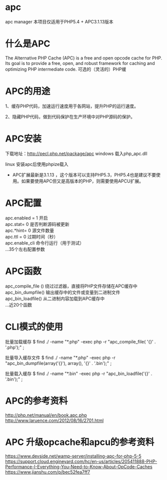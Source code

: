 # apc
apc manager 本项目仅适用于PHP5.4 + APC3.1.13版本

# 什么是APC
The Alternative PHP Cache (APC) is a free and open opcode cache for PHP. Its goal is to provide a free, open, and robust framework for caching and optimizing PHP intermediate code.
可选的（灵活的）PHP缓

# APC的用途
1、缓存PHP代码，加速运行速度用于各网站，提升PHP的运行速度。

2、隐藏PHP代码，做到代码保护在生产环境中对PHP源码的保护。

# APC安装
下载地址：http://pecl.php.net/package/apc
windows  载入php_apc.dll

linux   安装apc后使用phpize载入

- APC扩展最新是3.1.13 ，这个版本可以支持PHP5.3，PHP5.4也是建议不要使用。如果要使用APC但又是高版本的PHP，则需要使用APCU扩展。

# APC配置
apc.enabled = 1            开启\
apc.stat= 0		    是否判断源码被更新\
apc.*hint= 0		    源文件数量\
apc.ttl = 0		    过期时间（秒）\
apc.enable_cli		    命令行运行（用于测试）\
...35个左右配置参数

# APC函数
apc_compile_file ()          绕过过滤器，直接将PHP文件存储在APC缓存中\
apc_bin_dumpfile()           输出缓存中的文件或变量到二进制文件\
apc_bin_loadfile()           从二进制内容加载到APC缓存中\
...近20个函数

# CLI模式的使用
批量加载缓存	$ find ./ -name "*.php" -exec php -r "apc_compile_file( '{}' . '.php');" ; 

批量导入缓存文件	$ find ./ -name "*.php" -exec php -r "apc_bin_dumpfile(array('{}'), array(), '{}' . '.bin');" ;

批量载入缓存	$ find ./ -name "*.bin" -exec php -r "apc_bin_loadfile('{}' . '.bin');" ;

# APC的参考资料
http://php.net/manual/en/book.apc.php \
http://www.laruence.com/2012/08/16/2701.html

# APC 升级opcache和apcu的参考资料
https://www.devside.net/wamp-server/installing-apc-for-php-5-5 \
https://support.cloud.engineyard.com/hc/en-us/articles/205411888-PHP-Performance-I-Everything-You-Need-to-Know-About-OpCode-Caches \
https://www.jianshu.com/p/bec52fea7ff7
